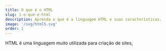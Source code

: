 ```yaml
---
title: O que é o HTML
slug: 1-o-que-e-html
description: Aprenda o que é a linguagem HTML e suas características. 
image: '/svg/html5.svg'
order: 1
---
```


HTML é uma linguagem muito utilizada para criação de sites, 